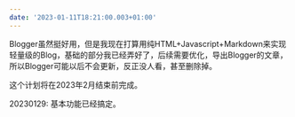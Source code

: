 ```yaml
---
date: '2023-01-11T18:21:00.003+01:00'
---
```



Blogger虽然挺好用，但是我现在打算用纯HTML+Javascript+Markdown来实现轻量级的Blog，基础的部分我已经弄好了，后续需要优化，导出Blogger的文章，所以Blogger可能以后不会更新，反正没人看，甚至删除掉。

这个计划将在2023年2月结束前完成。

20230129: 基本功能已经搞定。
